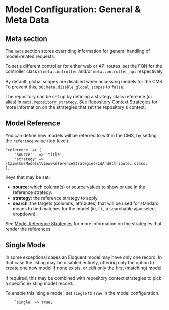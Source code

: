 # Model Configuration: General & Meta Data


## Meta section

The `meta` section stores overriding information for general handling of model-related requests.

To set a different controller for either web or API routes, set the FQN for the controller class in `meta.controller` and/or `meta.controller_api` respectively.

By default, global scopes are disabled when accessing models for the CMS. To prevent this, set `meta.disable_global_scopes` to `false`.

The repository can be set up by defining a strategy class reference (or alias) in `meta.repository_strategy`.
See [Repository Context Strategies](../Strategies.md#repository-context-strategies) for more information on the strategies that set the repository's context.


## Model Reference

You can define how models will be referred to within the CMS, by setting the `reference` value (top level).

```
'reference' => [
    'source'   => 'title',
    'strategy' => \Czim\CmsModels\View\ReferenceStrategies\IdAndAttribute::class,
],
```

Keys that may be set:

- **source**: which column(s) or source values to show or use in the reference strategy.
- **strategy**: the reference strategy to apply.
- **search**: the targets (columns, attributes) that will be used for standard means to find matches for the model (in, f.i., a searchable ajax select dropdown).

See [Model Reference Strategies](../Strategies.md#model-reference-strategies) for more information on the strategies that render the references.


## Single Mode

In some exceptional cases an Eloquent model may have only one record.
In that case the listing may be disabled entirely, offering only the option to create one new model if none exists, or edit only the first (matching) model.

If required, this may be combined with repository context strategies to pick a specific existing model record.
  
To enable this 'single mode', set `single` to `true` in the model configuration.

```
    `single` => true,
```
